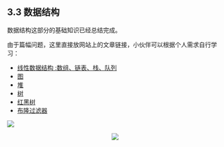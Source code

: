 

## 3.3 数据结构

数据结构这部分的基础知识已经总结完成。

由于篇幅问题，这里直接放网站上的文章链接，小伙伴可以根据个人需求自行学习：

- [线性数据结构 :数组、链表、栈、队列](https://javaguide.cn/cs-basics/data-structure/linear-data-structure.html)
- [图](https://javaguide.cn/cs-basics/data-structure/graph.html)
- [堆](https://javaguide.cn/cs-basics/data-structure/heap.html)
- [树](https://javaguide.cn/cs-basics/data-structure/tree.html)
- [红黑树](https://javaguide.cn/cs-basics/data-structure/red-black-tree.html)
- [布隆过滤器](https://javaguide.cn/cs-basics/data-structure/bloom-filter.html)

![](https://img-blog.csdnimg.cn/8a6d676d7f904ec687cb1918d8b88939.png)

<div align="center">   
    <img src="https://guide-blog-images.oss-cn-shenzhen.aliyuncs.com/github/javaguide/gongzhonghaoxuanchuan.png" style="margin: 0 auto;" />  
</div>
